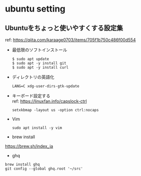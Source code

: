 # ubuntu setting

## Ubuntuをちょっと使いやすくする設定集
ref: https://qiita.com/karaage0703/items/705f1b750c486f00d554

- 最低限のソフトインストール
  ```
  $ sudo apt update
  $ sudo apt -y install git
  $ sudo apt -y install curl
  ```
- ディレクトリの英語化
  ```
  LANG=C xdg-user-dirs-gtk-update
  ```
- キーボード設定する<br>
  ref: https://linuxfan.info/capslock-ctrl

  ```
  setxkbmap -layout us -option ctrl:nocaps
  ```

- Vim
  ```
  sudo apt install -y vim
  ```
  
- brew install

https://brew.sh/index_ja

- ghq

```
brew install ghq
git config --global ghq.root '~/src'
```

